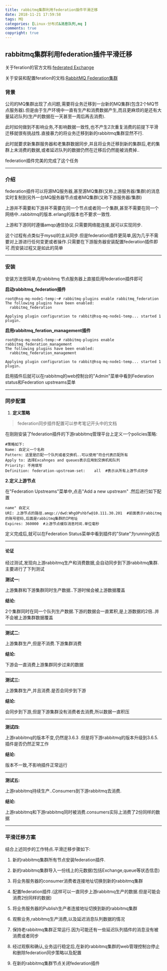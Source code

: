 ```yaml
---
title: rabbitmq集群利用federation插件平滑迁移
date: 2018-11-21 17:59:58
tags: MQ
categories: [Linux-分布式&消息队列,mq ]
comments: true
copyright: true
---
```


## rabbitmq集群利用federation插件平滑迁移

关于feration的官方文档:[federated Exchange](<https://www.rabbitmq.com/federated-exchanges.html>)

关于安装和配置feration的文档:[RabbitMQ Federation集群](<https://www.jianshu.com/p/5a8b00cf4a0a>)



### 背景

公司的MQ集群出现了点问题,需要将业务迁移到一台新的MQ集群(包含2个MQ节点服务器).但是由于生产环境中一直有生产和消费数据产生,而且更麻烦的是还有大量延迟队列(生产的数据在一天甚至一周后再去消费).

此时如何做到不影响业务,不影响数据一致性,也不产生2次重复消费的前提下平滑迁移就很有挑战性.直接暴力的将业务迁移到新的rabbitmq集群显然不行.

此时就要求新集群服务器和老集群数据同步,并且将业务迁移到新的集群后,老的集群上未消费的数据,或者延迟队列的数据仍然在迁移后仍然能被消费掉..

federation插件完美的完成了这个任务

---

<!--more-->

### 介绍

federation插件可以将源MQ服务器,甚至源MQ集群(又称上游服务器/集群)的消息实时复制到另外一台MQ服务器节点或者MQ集群(又称下游服务器/集群)

上游并不需要和下游并不需要在同一个节点或者同一个集群,甚至不需要在同一个网络中..rabbitmq的版本.erlang的版本也不要求一致性.

上游和下游同时遵循amqp通信协议.只需要网络能连接,就可以实现同步.

这个过程有点类似于mysql的主从同步.但是federation插件更简单,因为几乎不需要对上游进行任何变更或者操作.只需要在下游服务器安装配置federation插件即可.而安装过程又是如此的简单

---



### 安装

安装方法很简单,在rabbitmq 节点服务器上直接启用federation插件即可

**启动rabbitmq_federation插件**

```
root@hsq-mq-node1-temp:~# rabbitmq-plugins enable rabbitmq_federation
The following plugins have been enabled:
  rabbitmq_federation

Applying plugin configuration to rabbit@hsq-mq-node1-temp... started 1 plugin.
```

**启用rabbitmq_feration_management插件**

```
root@hsq-mq-node1-temp:~# rabbitmq-plugins enable rabbitmq_federation_management
The following plugins have been enabled:
  rabbitmq_federation_management

Applying plugin configuration to rabbit@hsq-mq-node1-temp... started 1 plugin.
```

启用插件后就可以在rabbitmq的web控制台的"Admin"菜单中看到Federation status和Federation upstreams菜单

---

### 同步配置

1. **定义策略**

>  federation同步插件配置可以参考笔记开头中的文档

在刚刚安装了federation插件的下游rabbitmq管理平台上定义一个policies策略:

```
#策略如下:
Name: 自定义一个名称
Pattern: 这里是匹配一个队列或者交换机..可以使用^符合代表匹配所有
Apply to: 选择Excahnges and queues表示应用到交换机和队列
Priority: 不用填写
Definition: federation-upstream-set:	all  #表示从所有上游节点同步
```



**2.定义上游节点**

在"Federation Upstreams"菜单中,点击"Add a new upstream" .然后进行如下配置

```
name" 自定义
URI: 上游节点的路径.amqp://dwd:WhgOPshbfw@10.111.30.201  #前面表示rabbitmq的账号密码,后面是rabbitmq集群的IP地址
Expires: 360000  #上游节点缓存消息时间.单位毫秒
```

定义完成后,就可以在Federation Status菜单中看到插件的"State"为running状态

---

#### 论证

经过测试,发现向上游rabbitmq生产和消费数据,会自动同步到下游rabbitmq集群.主要进行了下列测试

**测试一:** 

上游集群和下游集群同时生产数据..下游时候会被上游数据覆盖

**结论:**

2个集群同时在同一个队列生产数据.下游的数据会一直累积,是上游数据的2倍..并不会被上游集群数据覆盖

---

**测试二:**

上游集群生产,但是不消费.下游集群消费

**结论:**

下游会一直消费上游集群同步过来的数据

---



**测试三:**

上游集群生产,并且消费.是否会同步到下游

**结论:**

会同步到下游,但是下游集群没有消费者去消费,所以数据一直积压

---

**测试四:**

上游rabbitmq的版本不变,仍然是3.6.3 .但是将下游rabbitmq的版本升级到3.6.5.插件是否仍然正常工作

**结论:**

版本不一致,不影响插件正常运行

---

**测试五:**

上游rabbitmq持续生产..Consumers到下游rabbitmq去消费.

**结论:**

上游rabbitmq和下游rabbitmq同时被消费.consumers实际上消费了2份同样的数据

---

### 平滑迁移方案

结合上述同步的工作特点.平滑迁移步骤如下:

1. 新的rabbitmq集群所有节点安装federation插件.

2. 新的rabbitmq集群导入一份线上的元数据(包括Exchange,queue等状态信息)

3. 将业务服务器的consumer消费者连接地址切换到新的rabbitmq集群

4. 配置federation插件.(这样可以一直同步上游rabbitmq生产的数据.但是可能会消费2份同样的数据)

5. 将业务服务器的Publish生产者连接地址切换到新的rabbitmq集群

6. 观察业务,rabbitmq生产消费,以及延迟消息队列数据的情况

7. 保持老rabbitmq集群正常运行.因为可能还有一些延迟队列插件的消息没有被消费或者同步

8. 经过观察和确认,业务运行稳定后,在新的rabbitmq集群的web管理控制台停止和删除federation同步策略以及配置

9. 在新的rabbitmq集群节点关闭federation插件

   

   